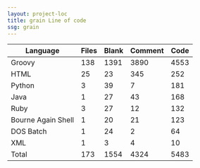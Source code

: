 ```yaml
---
layout: project-loc
title: grain Line of code
ssg: grain
---
```

<div class="table-responsive">
<table class="table">
<thead><tr>
<th>Language</th>
<th>Files</th>
<th>Blank</th>
<th>Comment</th>
<th>Code</th>
</tr></thead><tbody>
<tr><td>Groovy</td><td> 138</td><td> 1391</td><td> 3890</td><td> 4553</td></tr>
<tr><td>HTML</td><td> 25</td><td> 23</td><td> 345</td><td> 252</td></tr>
<tr><td>Python</td><td> 3</td><td> 39</td><td> 7</td><td> 181</td></tr>
<tr><td>Java</td><td> 1</td><td> 27</td><td> 43</td><td> 168</td></tr>
<tr><td>Ruby</td><td> 3</td><td> 27</td><td> 12</td><td> 132</td></tr>
<tr><td>Bourne Again Shell</td><td> 1</td><td> 20</td><td> 21</td><td> 123</td></tr>
<tr><td>DOS Batch</td><td> 1</td><td> 24</td><td> 2</td><td> 64</td></tr>
<tr><td>XML</td><td> 1</td><td> 3</td><td> 4</td><td> 10</td></tr>
<tr><td>Total</td><td>173</td><td>1554</td><td>4324</td><td>5483</td></tr>
</tbody></table></div>
